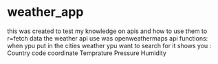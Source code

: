 # weather_app
this was created to test my knowledge on apis and how to use them to r=fetch data 
the weather api use was openweathermaps api
functions:
when ypu put in the cities weather ypu want to search for it shows you :
Country code 
coordinate 
Temprature 
Pressure 
Humidity 
